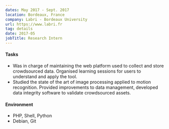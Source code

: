 ```yaml
---
dates: May 2017 - Sept. 2017
location: Bordeaux, France
company: Labri - Bordeaux University
url: https://www.labri.fr
tag: details
date: 2017-05
jobTitle: Research Intern
---
```

#### Tasks
- Was in charge of maintaining the web platform used to collect and store crowdsourced data. Organised learning sessions for users to understand and apply the tool.
- Studied the state of the art of image processing applied to motion recognition. Provided improvements to data management, developed data integrity software to validate crowdsourced assets.

#### Environment
- PHP, Shell, Python
- Debian, Git